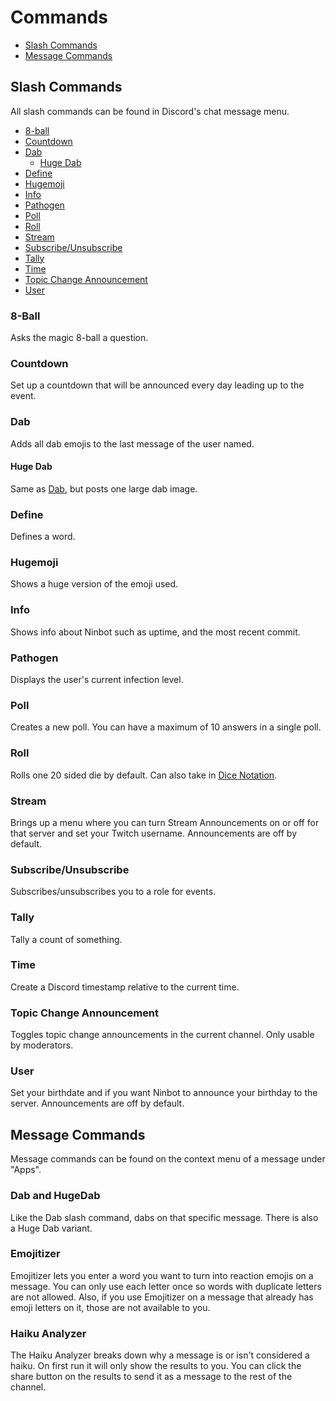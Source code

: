 # Commands

* [Slash Commands](#slash-commands)
* [Message Commands](#message-commands)

## Slash Commands

All slash commands can be found in Discord's chat message menu.

* [8-ball](#8-ball)
* [Countdown](#countdown)
* [Dab](#dab)
    * [Huge Dab](#huge-dab)
* [Define](#define)
* [Hugemoji](#hugemoji)
* [Info](#info)
* [Pathogen](#pathogen)
* [Poll](#poll)
* [Roll](#roll)
* [Stream](#stream)
* [Subscribe/Unsubscribe](#subscribeunsubscribe)
* [Tally](#tally)
* [Time](#time)
* [Topic Change Announcement](#topic-change-announcement)
* [User](#user)

### 8-Ball

Asks the magic 8-ball a question.

### Countdown

Set up a countdown that will be announced every day leading up to the event.

### Dab

Adds all dab emojis to the last message of the user named.

#### Huge Dab

Same as [Dab](#dab), but posts one large dab image.

### Define

Defines a word.

### Hugemoji

Shows a huge version of the emoji used.

### Info

Shows info about Ninbot such as uptime, and the most recent commit.

### Pathogen

Displays the user's current infection level.

### Poll

Creates a new poll. You can have a maximum of 10 answers in a single poll.

### Roll

Rolls one 20 sided die by default. Can also take in [Dice Notation](https://en.wikipedia.org/wiki/Dice_notation).

### Stream

Brings up a menu where you can turn Stream Announcements on or off for that server and set your Twitch username.
Announcements are off by default.

### Subscribe/Unsubscribe

Subscribes/unsubscribes you to a role for events.

### Tally

Tally a count of something.

### Time

Create a Discord timestamp relative to the current time.

### Topic Change Announcement

Toggles topic change announcements in the current channel. Only usable by moderators.

### User

Set your birthdate and if you want Ninbot to announce your birthday to the server. Announcements are off by default.

## Message Commands

Message commands can be found on the context menu of a message under "Apps".

### Dab and HugeDab

Like the Dab slash command, dabs on that specific message. There is also a Huge Dab variant.

### Emojitizer

Emojitizer lets you enter a word you want to turn into reaction emojis on a message. You can only use each letter once
so words with duplicate letters are not allowed. Also, if you use Emojitizer on a message that already has emoji letters
on it, those are not available to you.

### Haiku Analyzer

The Haiku Analyzer breaks down why a message is or isn't considered a haiku. On first run it will only show the results
to you. You can click the share button on the results to send it as a message to the rest of the channel.
